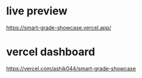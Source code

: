 # live preview

https://smart-grade-showcase.vercel.app/

# vercel dashboard

https://vercel.com/ashik044/smart-grade-showcase

